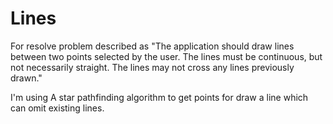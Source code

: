# Lines
For resolve problem described as
"The application should draw lines between two points selected by the user. The lines must be continuous, but not necessarily straight. The lines may not cross any lines previously drawn."

I'm using A star pathfinding algorithm to get points for draw a line which can omit existing lines.

